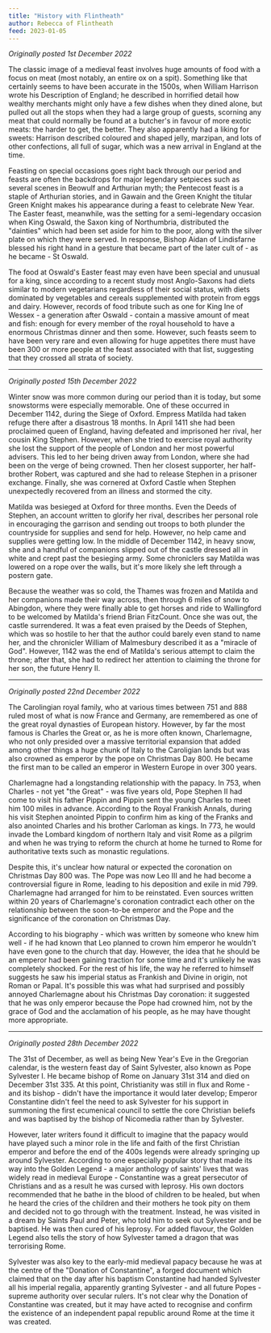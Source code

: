 ```yaml
---
title: "History with Flintheath"
author: Rebecca of Flintheath
feed: 2023-01-05
---
```


_Originally posted 1st December 2022_

The classic image of a medieval feast involves huge amounts of food with a focus on meat (most notably, an entire ox on a spit). Something like that certainly seems to have been accurate in the 1500s, when William Harrison wrote his Description of England; he described in horrified detail how wealthy merchants might only have a few dishes when they dined alone, but pulled out all the stops when they had a large group of guests, scorning any meat that could normally be found at a butcher's in favour of more exotic meats: the harder to get, the better. They also apparently had a liking for sweets: Harrison described coloured and shaped jelly, marzipan, and lots of other confections, all full of sugar, which was a new arrival in England at the time.

Feasting on special occasions goes right back through our period and feasts are often the backdrops for major legendary setpieces such as several scenes in Beowulf and Arthurian myth; the Pentecost feast is a staple of Arthurian stories, and in Gawain and the Green Knight the titular Green Knight makes his appearance during a feast to celebrate New Year. The Easter feast, meanwhile, was the setting for a semi-legendary occasion when King Oswald, the Saxon king of Northumbria, distributed the "dainties" which had been set aside for him to the poor, along with the silver plate on which they were served. In response, Bishop Aidan of Lindisfarne blessed his right hand in a gesture that became part of the later cult of - as he became - St Oswald.

The food at Oswald's Easter feast may even have been special and unusual for a king, since according to a recent study most Anglo-Saxons had diets similar to modern vegetarians regardless of their social status, with diets dominated by vegetables and cereals supplemented with protein from eggs and dairy. However, records of food tribute such as one for King Ine of Wessex - a generation after Oswald - contain a massive amount of meat and fish: enough for every member of the royal household to have a enormous Christmas dinner and then some. However, such feasts seem to have been very rare and even allowing for huge appetites there must have been 300 or more people at the feast associated with that list, suggesting that they crossed all strata of society.

-----------------------------------

_Originally posted 15th December 2022_

Winter snow was more common during our period than it is today, but some snowstorms were especially memorable. One of these occurred in December 1142, during the Siege of Oxford. Empress Matilda had taken refuge there after a disastrous 18 months. In April 1411 she had been proclaimed queen of England, having defeated and imprisoned her rival, her cousin King Stephen. However, when she tried to exercise royal authority she lost the support of the people of London and her most powerful advisers. This led to her being driven away from London, where she had been on the verge of being crowned. Then her closest supporter, her half-brother Robert, was captured and she had to release Stephen in a prisoner exchange. Finally, she was cornered at Oxford Castle when Stephen unexpectedly recovered from an illness and stormed the city.

Matilda was besieged at Oxford for three months. Even the Deeds of Stephen, an account written to glorify her rival, describes her personal role in encouraging the garrison and sending out troops to both plunder the countryside for supplies and send for help. However, no help came and supplies were getting low. In the middle of December 1142, in heavy snow, she and a handful of companions slipped out of the castle dressed all in white and crept past the besieging army. Some chroniclers say Matilda was lowered on a rope over the walls, but it's more likely she left through a postern gate.

Because the weather was so cold, the Thames was frozen and Matilda and her companions made their way across, then through 6 miles of snow to Abingdon, where they were finally able to get horses and ride to Wallingford to be welcomed by Matilda's friend Brian FitzCount. Once she was out, the castle surrendered. It was a feat even praised by the Deeds of Stephen, which was so hostile to her that the author could barely even stand to name her, and the chronicler William of Malmesbury described it as a "miracle of God". However, 1142 was the end of Matilda's serious attempt to claim the throne; after that, she had to redirect her attention to claiming the throne for her son, the future Henry II.

-----------------------------------

_Originally posted 22nd December 2022_

The Carolingian royal family, who at various times between 751 and 888 ruled most of what is now France and Germany, are remembered as one of the great royal dynasties of European history. However, by far the most famous is Charles the Great or, as he is more often known, Charlemagne, who not only presided over a massive territorial expansion that added among other things a huge chunk of Italy to the Caroligian lands but was also crowned as emperor by the pope on Christmas Day 800. He became the first man to be called an emperor in Western Europe in over 300 years.

Charlemagne had a longstanding relationship with the papacy. In 753, when Charles - not yet "the Great" - was five years old, Pope Stephen II had come to visit his father Pippin and Pippin sent the young Charles to meet him 100 miles in advance. According to the Royal Frankish Annals, during his visit Stephen anointed Pippin to confirm him as king of the Franks and also anointed Charles and his brother Carloman as kings. In 773, he would invade the Lombard kingdom of northern Italy and visit Rome as a pilgrim and when he was trying to reform the church at home he turned to Rome for authoritative texts such as monastic regulations.

Despite this, it's unclear how natural or expected the coronation on Christmas Day 800 was. The Pope was now Leo III and he had become a controversial figure in Rome, leading to his deposition and exile in mid 799. Charlemagne had arranged for him to be reinstated. Even sources written within 20 years of Charlemagne's coronation contradict each other on the relationship between the soon-to-be emperor and the Pope and the significance of the coronation on Christmas Day.

According to his biography - which was written by someone who knew him well - if he had known that Leo planned to crown him emperor he wouldn't have even gone to the church that day. However, the idea that he should be an emperor had been gaining traction for some time and it's unlikely he was completely shocked. For the rest of his life, the way he referred to himself suggests he saw his imperial status as Frankish and Divine in origin, not Roman or Papal. It's possible this was what had surprised and possibly annoyed Charlemagne about his Christmas Day coronation: it suggested that he was only emperor because the Pope had crowned him, not by the grace of God and the acclamation of his people, as he may have thought more appropriate.

-----------------------------------

_Originally posted 28th December 2022_

The 31st of December, as well as being New Year's Eve in the Gregorian calendar, is the western feast day of Saint Sylvester, also known as Pope Sylvester I. He became bishop of Rome on January 31st 314 and died on December 31st 335. At this point, Christianity was still in flux and Rome - and its bishop - didn't have the importance it would later develop; Emperor Constantine didn't feel the need to ask Sylvester for his support in summoning the first ecumenical council to settle the core Christian beliefs and was baptised by the bishop of Nicomedia rather than by Sylvester.

However, later writers found it difficult to imagine that the papacy would have played such a minor role in the life and faith of the first Christian emperor and before the end of the 400s legends were already springing up around Sylvester. According to one especially popular story that made its way into the Golden Legend - a major anthology of saints' lives that was widely read in medieval Europe - Constantine was a great persecutor of Christians and as a result he was cursed with leprosy. His own doctors recommended that he bathe in the blood of children to be healed, but when he heard the cries of the children and their mothers he took pity on them and decided not to go through with the treatment. Instead, he was visited in a dream by Saints Paul and Peter, who told him to seek out Sylvester and be baptised. He was then cured of his leprosy. For added flavour, the Golden Legend also tells the story of how Sylvester tamed a dragon that was terrorising Rome.

Sylvester was also key to the early-mid medieval papacy because he was at the centre of the "Donation of Constantine", a forged document which claimed that on the day after his baptism Constantine had handed Sylvester all his imperial regalia, apparently granting Sylvester - and all future Popes - supreme authority over secular rulers. It's not clear why the Donation of Constantine was created, but it may have acted to recognise and confirm the existence of an independent papal republic around Rome at the time it was created.